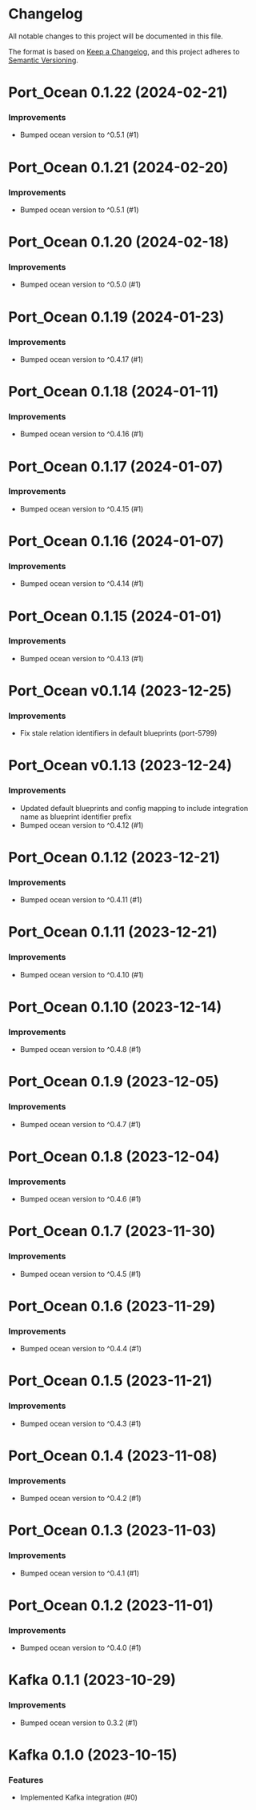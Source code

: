 # Changelog

All notable changes to this project will be documented in this file.

The format is based on [Keep a Changelog](https://keepachangelog.com/en/1.0.0/),
and this project adheres to [Semantic Versioning](https://semver.org/spec/v2.0.0.html).

<!-- towncrier release notes start -->

# Port_Ocean 0.1.22 (2024-02-21)

### Improvements

- Bumped ocean version to ^0.5.1 (#1)


# Port_Ocean 0.1.21 (2024-02-20)

### Improvements

- Bumped ocean version to ^0.5.1 (#1)


# Port_Ocean 0.1.20 (2024-02-18)

### Improvements

- Bumped ocean version to ^0.5.0 (#1)


# Port_Ocean 0.1.19 (2024-01-23)

### Improvements

- Bumped ocean version to ^0.4.17 (#1)


# Port_Ocean 0.1.18 (2024-01-11)

### Improvements

- Bumped ocean version to ^0.4.16 (#1)


# Port_Ocean 0.1.17 (2024-01-07)

### Improvements

- Bumped ocean version to ^0.4.15 (#1)


# Port_Ocean 0.1.16 (2024-01-07)

### Improvements

- Bumped ocean version to ^0.4.14 (#1)


# Port_Ocean 0.1.15 (2024-01-01)

### Improvements

- Bumped ocean version to ^0.4.13 (#1)


# Port_Ocean v0.1.14 (2023-12-25)

### Improvements

- Fix stale relation identifiers in default blueprints (port-5799)


# Port_Ocean v0.1.13 (2023-12-24)

### Improvements

- Updated default blueprints and config mapping to include integration name as blueprint identifier prefix
- Bumped ocean version to ^0.4.12 (#1)


# Port_Ocean 0.1.12 (2023-12-21)

### Improvements

- Bumped ocean version to ^0.4.11 (#1)


# Port_Ocean 0.1.11 (2023-12-21)

### Improvements

- Bumped ocean version to ^0.4.10 (#1)


# Port_Ocean 0.1.10 (2023-12-14)

### Improvements

- Bumped ocean version to ^0.4.8 (#1)


# Port_Ocean 0.1.9 (2023-12-05)

### Improvements

- Bumped ocean version to ^0.4.7 (#1)


# Port_Ocean 0.1.8 (2023-12-04)

### Improvements

- Bumped ocean version to ^0.4.6 (#1)


# Port_Ocean 0.1.7 (2023-11-30)

### Improvements

- Bumped ocean version to ^0.4.5 (#1)


# Port_Ocean 0.1.6 (2023-11-29)

### Improvements

- Bumped ocean version to ^0.4.4 (#1)


# Port_Ocean 0.1.5 (2023-11-21)

### Improvements

- Bumped ocean version to ^0.4.3 (#1)


# Port_Ocean 0.1.4 (2023-11-08)

### Improvements

- Bumped ocean version to ^0.4.2 (#1)


# Port_Ocean 0.1.3 (2023-11-03)

### Improvements

- Bumped ocean version to ^0.4.1 (#1)


# Port_Ocean 0.1.2 (2023-11-01)

### Improvements

- Bumped ocean version to ^0.4.0 (#1)


# Kafka 0.1.1 (2023-10-29)

### Improvements

- Bumped ocean version to 0.3.2 (#1)


# Kafka 0.1.0 (2023-10-15)

### Features

- Implemented Kafka integration (#0)
